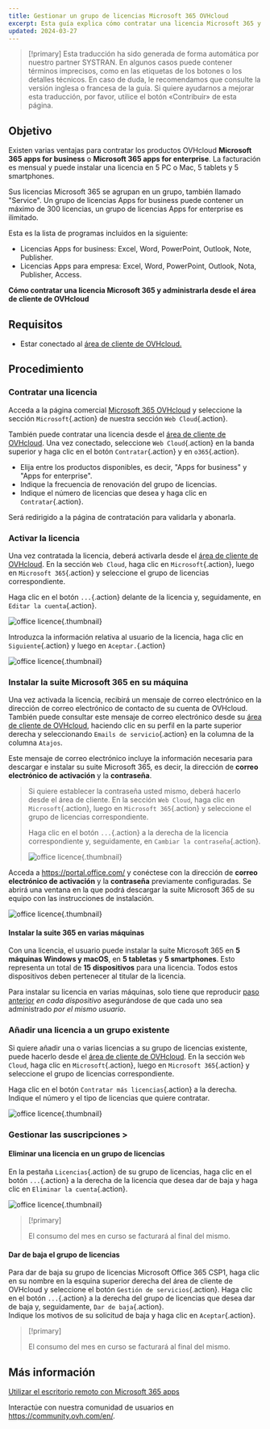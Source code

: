 ```yaml
---
title: Gestionar un grupo de licencias Microsoft 365 OVHcloud
excerpt: Esta guía explica cómo contratar una licencia Microsoft 365 y administrarla desde el área de cliente de OVHcloud.
updated: 2024-03-27
---
```


> [!primary]
> Esta traducción ha sido generada de forma automática por nuestro partner SYSTRAN. En algunos casos puede contener términos imprecisos, como en las etiquetas de los botones o los detalles técnicos. En caso de duda, le recomendamos que consulte la versión inglesa o francesa de la guía. Si quiere ayudarnos a mejorar esta traducción, por favor, utilice el botón «Contribuir» de esta página.
>

## Objetivo

Existen varias ventajas para contratar los productos OVHcloud **Microsoft 365 apps for business** o **Microsoft 365 apps for enterprise**. La facturación es mensual y puede instalar una licencia en 5 PC o Mac, 5 tablets y 5 smartphones.

Sus licencias Microsoft 365 se agrupan en un grupo, también llamado "Service". Un grupo de licencias Apps for business puede contener un máximo de 300 licencias, un grupo de licencias Apps for enterprise es ilimitado.

Esta es la lista de programas incluidos en la siguiente:

- Licencias Apps for business: Excel, Word, PowerPoint, Outlook, Note, Publisher.
- Licencias Apps para empresa: Excel, Word, PowerPoint, Outlook, Nota, Publisher, Access.

**Cómo contratar una licencia Microsoft 365 y administrarla desde el área de cliente de OVHcloud**

## Requisitos

- Estar conectado al [área de cliente de OVHcloud.](/links/manager)

## Procedimiento

### Contratar una licencia

Acceda a la página comercial [Microsoft 365 OVHcloud](https://www.ovh.com/es/office-365-business) y seleccione la sección `Microsoft`{.action} de nuestra sección `Web Cloud`{.action}.

También puede contratar una licencia desde el [área de cliente de OVHcloud](/links/manager). Una vez conectado, seleccione `Web Cloud`{.action} en la banda superior y haga clic en el botón `Contratar`{.action} y en `o365`{.action}.

- Elija entre los productos disponibles, es decir, "Apps for business" y "Apps for enterprise".
- Indique la frecuencia de renovación del grupo de licencias.
- Indique el número de licencias que desea y haga clic en `Contratar`{.action}.

Será redirigido a la página de contratación para validarla y abonarla.

### Activar la licencia

Una vez contratada la licencia, deberá activarla desde el [área de cliente de OVHcloud](/links/manager). En la sección `Web Cloud`, haga clic en `Microsoft`{.action}, luego en `Microsoft 365`{.action} y seleccione el grupo de licencias correspondiente.

Haga clic en el botón `...`{.action} delante de la licencia y, seguidamente, en `Editar la cuenta`{.action}.

![office licence](images/Outlook-cps1-01.png){.thumbnail}

Introduzca la información relativa al usuario de la licencia, haga clic en `Siguiente`{.action} y luego en `Aceptar.`{.action}

![office licence](images/Outlook-cps1-02.png){.thumbnail}

### Instalar la suite Microsoft 365 en su máquina <a name="install365"></a>

Una vez activada la licencia, recibirá un mensaje de correo electrónico en la dirección de correo electrónico de contacto de su cuenta de OVHcloud. También puede consultar este mensaje de correo electrónico desde su [área de cliente de OVHcloud](/links/manager), haciendo clic en su perfil en la parte superior derecha y seleccionando `Emails de servicio`{.action} en la columna de la columna `Atajos`.

Este mensaje de correo electrónico incluye la información necesaria para descargar e instalar su suite Microsoft 365, es decir, la dirección de **correo electrónico de activación** y la **contraseña**.

>
> Si quiere establecer la contraseña usted mismo, deberá hacerlo desde el área de cliente. En la sección `Web Cloud`, haga clic en `Microsoft`{.action}, luego en `Microsoft 365`{.action} y seleccione el grupo de licencias correspondiente.
>
> Haga clic en el botón `...`{.action} a la derecha de la licencia correspondiente y, seguidamente, en `Cambiar la contraseña`{.action}.
>
> ![office licence](images/Outlook-cps1-03.png){.thumbnail}
>

Acceda a <https://portal.office.com/> y conéctese con la dirección de **correo electrónico de activación** y la **contraseña** previamente configuradas. Se abrirá una ventana en la que podrá descargar la suite Microsoft 365 de su equipo con las instrucciones de instalación.

![office licence](images/Outlook-cps1-04.png){.thumbnail}

#### Instalar la suite 365 en varias máquinas

Con una licencia, el usuario puede instalar la suite Microsoft 365 en **5 máquinas Windows y macOS**, en **5 tabletas** y **5 smartphones**. Esto representa un total de **15 dispositivos** para una licencia. Todos estos dispositivos deben pertenecer al titular de la licencia.

Para instalar su licencia en varias máquinas, solo tiene que reproducir [paso anterior](#install365) *en cada dispositivo* asegurándose de que cada uno sea administrado *por el mismo usuario*.

### Añadir una licencia a un grupo existente

Si quiere añadir una o varias licencias a su grupo de licencias existente, puede hacerlo desde el [área de cliente de OVHcloud](/links/manager). En la sección `Web Cloud`, haga clic en `Microsoft`{.action}, luego en `Microsoft 365`{.action} y seleccione el grupo de licencias correspondiente.

Haga clic en el botón `Contratar más licencias`{.action} a la derecha. Indique el número y el tipo de licencias que quiere contratar.

![office licence](images/Outlook-cps1-05.png){.thumbnail}

### Gestionar las suscripciones <a name="managesubscriptions">>

#### Eliminar una licencia en un grupo de licencias

En la pestaña `Licencias`{.action} de su grupo de licencias, haga clic en el botón `...`{.action} a la derecha de la licencia que desea dar de baja y haga clic en `Eliminar la cuenta`{.action}.

![office licence](images/Outlook-cps1-06.png){.thumbnail}

> [!primary]
>
> El consumo del mes en curso se facturará al final del mismo.

#### Dar de baja el grupo de licencias

Para dar de baja su grupo de licencias Microsoft Office 365 CSP1, haga clic en su nombre en la esquina superior derecha del área de cliente de OVHcloud y seleccione el botón `Gestión de servicios`{.action}. Haga clic en el botón `...`{.action} a la derecha del grupo de licencias que desea dar de baja y, seguidamente, `Dar de baja`{.action}.<br>
Indique los motivos de su solicitud de baja y haga clic en `Aceptar`{.action}.

> [!primary]
>
> El consumo del mes en curso se facturará al final del mismo.

## Más información

[Utilizar el escritorio remoto con Microsoft 365 apps](/pages/web_cloud/email_and_collaborative_solutions/microsoft_office/office_proplus)

Interactúe con nuestra comunidad de usuarios en <https://community.ovh.com/en/>.

